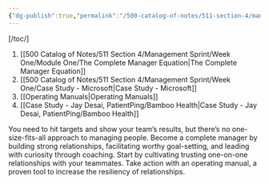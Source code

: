 ```yaml
---
{"dg-publish":true,"permalink":"/500-catalog-of-notes/511-section-4/management-sprint/week-one/module-one/module-1/"}
---
```


[/toc/]
1. [[500 Catalog of Notes/511 Section 4/Management Sprint/Week One/Module One/The Complete Manager Equation\|The Complete Manager Equation]]
2. [[500 Catalog of Notes/511 Section 4/Management Sprint/Week One/Case Study - Microsoft\|Case Study - Microsoft]]
3. [[Operating Manuals\|Operating Manuals]]
4. [[Case Study - Jay Desai, PatientPing/Bamboo Health\|Case Study - Jay Desai, PatientPing/Bamboo Health]]

You need to hit targets and show your team’s results, but there’s no one-size-fits-all approach to managing people. Become a complete manager by building strong relationships, facilitating worthy goal-setting, and leading with curiosity through coaching. Start by cultivating trusting one-on-one relationships with your teammates. Take action with an operating manual, a proven tool to increase the resiliency of relationships.